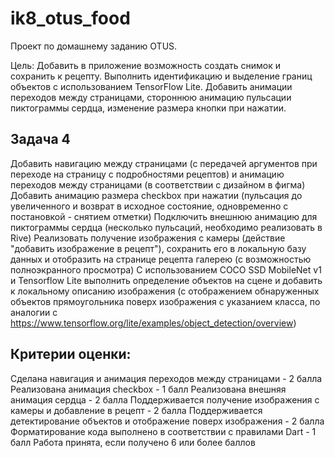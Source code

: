 # ik8_otus_food
Проект по домашнему заданию OTUS.

Цель:
Добавить в приложение возможность создать снимок и сохранить к рецепту. Выполнить идентификацию и выделение границ объектов с использованием TensorFlow Lite. Добавить анимации переходов между страницами, стороннюю анимацию пульсации пиктограммы сердца, изменение размера кнопки при нажатии.
## Задача 4
Добавить навигацию между страницами (с передачей аргументов при переходе на страницу с подробностями рецептов) и анимацию переходов между страницами (в соответствии с дизайном в фигма)
Добавить анимацию размера checkbox при нажатии (пульсация до увеличенного и возврат в исходное состояние, одновременно с постановкой - снятием отметки)
Подключить внешнюю анимацию для пиктограммы сердца (несколько пульсаций, необходимо реализовать в Rive)
Реализовать получение изображения с камеры (действие "добавить изображение в рецепт"), сохранить его в локальную базу данных и отобразить на странице рецепта галерею (с возможностью полноэкранного просмотра)
С использованием COCO SSD MobileNet v1 и Tensorflow Lite выполнить определение объектов на сцене и добавить к локальному описанию изображения (с отображением обнаруженных объектов прямоугольника поверх изображения с указанием класса, по аналогии с https://www.tensorflow.org/lite/examples/object_detection/overview)

## Критерии оценки:
Сделана навигация и анимация переходов между страницами - 2 балла
Реализована анимация checkbox - 1 балл
Реализована внешняя анимация сердца - 2 балла
Поддерживается получение изображения с камеры и добавление в рецепт - 2 балла
Поддерживается детектирование объектов и отображение поверх изображения - 2 балла
Форматирование кода выполнено в соответствии с правилами Dart - 1 балл
Работа принята, если получено 6 или более баллов
